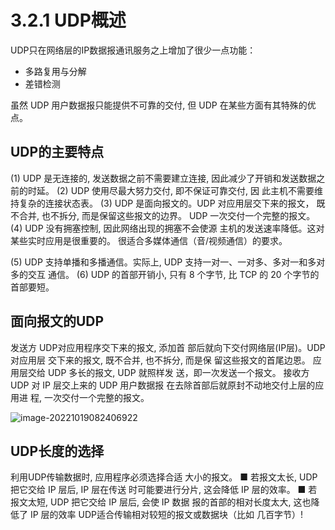 # 3.2.1 UDP概述

UDP只在网络层的IP数据报通讯服务之上增加了很少一点功能：

- 多路复用与分解
- 差错检测

虽然 UDP 用户数据报只能提供不可靠的交付, 但 UDP 在某些方面有其特殊的优点。

## UDP的主要特点

(1) UDP 是无连接的, 发送数据之前不需要建立连接, 因此减少了开销和发送数据之前的时延。
(2) UDP 使用尽最大努力交付, 即不保证可靠交付, 因 此主机不需要维持复杂的连接状态表。
(3) UDP 是面向报文的。UDP 对应用层交下来的报文， 既不合并, 也不拆分, 而是保留这些报文的边界。 UDP 一次交付一个完整的报文。
(4) UDP 没有拥塞控制, 因此网络出现的拥塞不会使源 主机的发送速率降低。这对某些实时应用是很重要的。 很适合多媒体通信（音/视频通信）的要求。

(5) UDP 支持单播和多播通信。实际上, UDP 支持一对一、一对多、多对一和多对多的交互 通信。
(6) UDP 的首部开销小, 只有 8 个字节, 比 TCP 的 20 个字节的首部要短。

## 面向报文的UDP

发送方 UDP对应用程序交下来的报文, 添加首 部后就向下交付网络层(IP层)。UDP 对应用层 交下来的报文, 既不合并, 也不拆分, 而是保 留这些报文的首尾边恩。
应用层交给 UDP 多长的报文, UDP 就照样发 送，即一次发送一个报文。
接收方 UDP 对 IP 层交上来的 UDP 用户数据报 在去除首部后就原封不动地交付上层的应用进 程, 一次交付一个完整的报文。

![image-20221019082406922](https://mypic-1312707183.cos.ap-nanjing.myqcloud.com/image-20221019082406922.png)

## UDP长度的选择

利用UDP传输数据时, 应用程序必须选择合适 大小的报文。
■ 若报文太长, UDP 把它交给 IP 层后, IP 层在传送 时可能要进行分片, 这会降低 IP 层的效率。
■ 若报文太短, UDP 把它交给 IP 层后, 会使 IP 数据 报的首部的相对长度太大, 这也降低了 IP 层的效率
UDP适合传输相对较短的报文或数据块（比如 几百字节）!